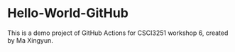 # Hello-World-GitHub
This is a demo project of GitHub Actions for CSCI3251 workshop 6, created by Ma Xingyun.

